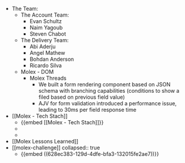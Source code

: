 - The Team:
	- The Account Team:
		- Evan Schultz
		- Naim Yagoub
		- Steven Chabot
	- The Delivery Team:
		- Abi Aderju
		- Angel Mathew
		- Bohdan Anderson
		- Ricardo Silva
	- Molex - DOM
		- Molex Threads
			- We built a form rendering component based on JSON schema with branching capabilities (conditions to show a filed based on previous field value)
			- AJV for form validation introduced a performance issue, leading to 30ms per field response time
- [[Molex - Tech Stach]]
	- {{embed [[Molex - Tech Stach]]}}
	-
	-
- [[Molex Lessons Learned]]
- [[molex-challenge]]
  collapsed:: true
	- {{embed ((628ec383-129d-4dfe-bfa3-132015fe2ae7))}}